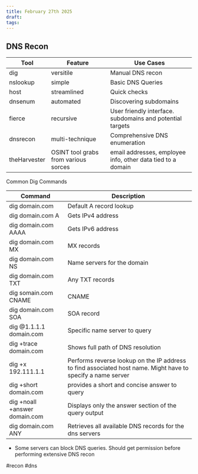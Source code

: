 ```yaml
---
title: February 27th 2025
draft: 
tags:
---
```

## DNS Recon

| Tool         | Feature                              | Use Cases                                                   |
| ------------ | ------------------------------------ | ----------------------------------------------------------- |
| dig          | versitile                            | Manual DNS recon                                            |
| nslookup     | simple                               | Basic DNS Queries                                           |
| host         | streamlined                          | Quick checks                                                |
| dnsenum      | automated                            | Discovering subdomains                                      |
| fierce       | recursive                            | User friendly interface. subdomains and potential targets   |
| dnsrecon     | multi-technique                      | Comprehensive DNS enumeration                               |
| theHarvester | OSINT tool grabs from various sorces | email addresses, employee info, other data tied to a domain |

Common Dig Commands


| Command                       | Description                                                                                                 |
| ----------------------------- | ----------------------------------------------------------------------------------------------------------- |
| dig domain.com                | Default A record lookup                                                                                     |
| dig domain.com A              | Gets IPv4 address                                                                                           |
| dig domain.com AAAA           | Gets IPv6 address                                                                                           |
| dig domain.com MX             | MX records                                                                                                  |
| dig domain.com NS             | Name servers for the domain                                                                                 |
| dig domain.com TXT            | Any TXT records                                                                                             |
| dig somain.com CNAME          | CNAME                                                                                                       |
| dig domain.com SOA            | SOA record                                                                                                  |
| dig @1.1.1.1 domain.com       | Specific name server to query                                                                               |
| dig +trace domain.com         | Shows full path of DNS resolution                                                                           |
| dig +x 192.111.1.1            | Performs reverse lookup on the IP address to find associated host name. Might have to specify a name server |
| dig +short domain.com         | provides a short and concise answer to query                                                                |
| dig +noall +answer domain.com | Displays only the answer section of the query output                                                        |
| dig domain.com ANY            | Retrieves all available DNS records for the dns servers                                                     |

- Some servers can block DNS queries. Should get permission before performing extensive DNS recon




#recon #dns